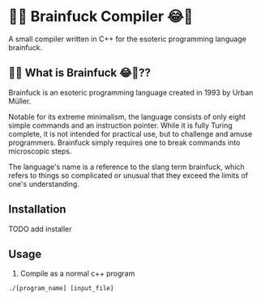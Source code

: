 # 🧠😂 Brainfuck Compiler 😂🧠
A small compiler written in C++ for the esoteric programming language brainfuck.

## 👾😂 What is Brainfuck 😂👾??

Brainfuck is an esoteric programming language created in 1993 by Urban Müller.

Notable for its extreme minimalism, the language consists of only eight simple commands and an instruction pointer. While it is fully Turing complete, it is not intended for practical use, but to challenge and amuse programmers. Brainfuck simply requires one to break commands into microscopic steps.

The language's name is a reference to the slang term brainfuck, which refers to things so complicated or unusual that they exceed the limits of one's understanding.

## Installation

TODO add installer

## Usage
1. Compile as a normal c++ program
```
./[program_name] [input_file]
```

